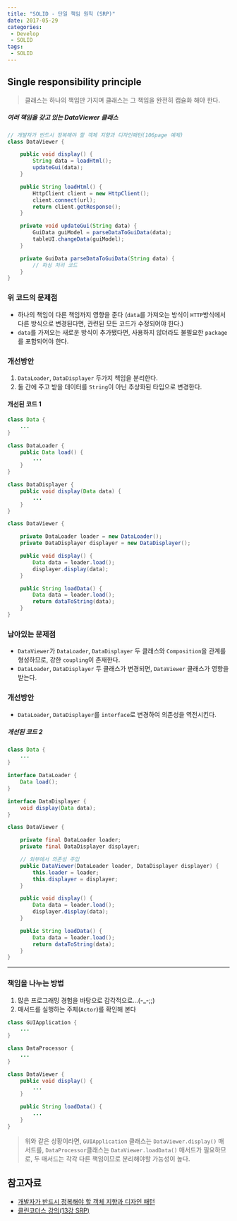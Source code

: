 ```yaml
---
title: "SOLID - 단일 책임 원칙 (SRP)"
date: 2017-05-29
categories:
 - Develop
 - SOLID
tags:
 - SOLID
---
```



## Single responsibility principle
> 클래스는 하나의 책임만 가지며 클래스는 그 책임을 완전히 캡슐화 해야 한다.


##### 여러 책임을 갖고 있는 DataViewer 클래스
```java
// 개발자가 반드시 정복해야 할 객체 지향과 디자인패턴(106page 예제)
class DataViewer {

    public void display() {
        String data = loadHtml();
        updateGui(data);
    }

    public String loadHtml() {
        HttpClient client = new HttpClient();
        client.connect(url);
        return client.getResponse();
    }

    private void updateGui(String data) {
        GuiData guiModel = parseDataToGuiData(data);
        tableUI.changeData(guiModel);
    }

    private GuiData parseDataToGuiData(String data) {
        // 파싱 처리 코드
    }
}
```

### 위 코드의 문제점
 - 하나의 책임이 다른 책임까지 영향을 준다 (`data`를 가져오는 방식이 `HTTP`방식에서 다른 방식으로 변경된다면, 관련된 모든 코드가 수정되어야 한다.)
 - `data`를 가져오는 새로운 방식이 추가됐다면, 사용하지 않더라도 불필요한 `package`를 포함되어야 한다.

### 개선방안
 1. `DataLoader`, `DataDisplayer` 두가지 책임을 분리한다.
 2. 둘 간에 주고 받을 데이터를 `String`이 아닌 추상화된 타입으로 변경한다.

#### 개선된 코드 1
```java
class Data {
    ...
}

class DataLoader {
    public Data load() {
        ...
    }
}

class DataDisplayer {
    public void display(Data data) {
        ...
    }
}

class DataViewer {

    private DataLoader loader = new DataLoader();
    private DataDisplayer displayer = new DataDisplayer();

    public void display() {
        Data data = loader.load();
        displayer.display(data);
    }

    public String loadData() {
        Data data = loader.load();
        return dataToString(data);
    }
}

```

### 남아있는 문제점
 - `DataViewer`가  `DataLoader`, `DataDisplayer` 두 클래스와 `Composition`을 관계를 형성하므로, 강한 `coupling`이 존재한다.
 - `DataLoader`, `DataDisplayer` 두 클래스가 변경되면, `DataViewer` 클래스가 영향을 받는다.

### 개선방안
 - `DataLoader`, `DataDisplayer`를 `interface`로 변경하여 의존성을 역전시킨다.

##### 개선된 코드 2
```java
class Data {
    ...
}

interface DataLoader {
    Data load();
}

interface DataDisplayer {
    void display(Data data);
}

class DataViewer {

    private final DataLoader loader;
    private final DataDisplayer displayer;

    // 외부에서 의존성 주입
    public DataViewer(DataLoader loader, DataDisplayer displayer) {
        this.loader = loader;
        this.displayer = displayer;
    }

    public void display() {
        Data data = loader.load();
        displayer.display(data);
    }

    public String loadData() {
        Data data = loader.load();
        return dataToString(data);
    }
}

```

---
### 책임을 나누는 방법
 1. 많은 프로그래밍 경험을 바탕으로 감각적으로...(-_-;;)
 2. 매서드를 실행하는 주체(`Actor`)를 확인해 본다

```java
class GUIApplication {
    ...
}

class DataProcessor {
    ...
}

class DataViewer {
    public void display() {
        ...
    }

    public String loadData() {
        ...
    }
}
```

> 위와 같은 상황이라면, `GUIApplication` 클래스는 `DataViewer.display()` 매서드를, `DataProcessor`클래스는 `DataViewer.loadData()` 매서드가 필요하므로, 두 매서드는 각각 다른 책임이므로 분리해야할 가능성이 높다.

## 참고자료
 - [개발자가 반드시 정복해야 할 객체 지향과 디자인 패턴](http://www.yes24.com/24/goods/9179120?scode=029)
 - [클린코더스 강의(13강 SRP)](https://www.youtube.com/watch?v=AdANHDp5dTM&t=1314s)
